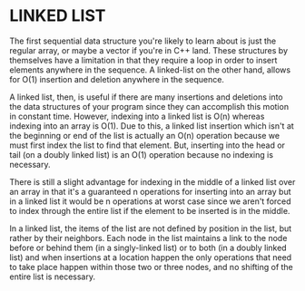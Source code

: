 # LINKED LIST

The first sequential data structure you're likely to learn about is just the regular array, or maybe a vector if you're in C++
land. These structures by themselves have a limitation in that they require a loop in order to insert elements anywhere in the 
sequence. A linked-list on the other hand, allows for O(1) insertion and deletion anywhere in the sequence. 

A linked list, then, is useful if there are many insertions and deletions into the data structures of your program since they 
can accomplish this motion in constant time. However, indexing into a linked list is O(n) whereas indexing into an array is O(1). 
Due to this, a linked list insertion which isn't at the beginning or end of the list is actually an O(n) operation because we must first index
the list to find that element. But, inserting into the head or tail (on a doubly linked list) is an O(1) operation because no indexing is necessary. 

There is still a slight advantage for indexing in the middle of a linked list over an array in that it's a guaranteed n operations for inserting into an array 
but in a linked list it would be n operations at worst case since we aren't forced to index through the entire list if the element to be inserted is in the middle.  

In a linked list, the items of the list are not defined by position in the list, but rather by their neighbors. Each node 
in the list maintains a link to the node before or behind them (in a singly-linked list) or to both (in a doubly linked list)
and when insertions at a location happen the only operations that need to take place happen within those two or three nodes, 
and no shifting of the entire list is necessary. 


